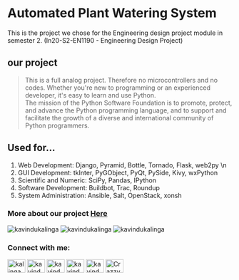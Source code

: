 # Automated Plant Watering System 
 This is the project we chose for the Engineering design project module in semester 2. (In20-S2-EN1190 - Engineering Design Project)
 
## our project 

>This is a full analog project. 
>Therefore no microcontrollers and no codes. 
>Whether you're new to programming or an experienced developer, it's easy to learn and use Python.  
>The mission of the Python Software Foundation is to promote, protect, and advance the Python programming language, and to support and facilitate the growth of a diverse and international community of Python programmers.  

## Used for…
1. Web Development: Django, Pyramid, Bottle, Tornado, Flask, web2py \n
2. GUI Development: tkInter, PyGObject, PyQt, PySide, Kivy, wxPython
3. Scientific and Numeric: SciPy, Pandas, IPython
4. Software Development: Buildbot, Trac, Roundup
5. System Administration: Ansible, Salt, OpenStack, xonsh

### More about our project [Here](https://kalingachandrasiri.blogspot.com/2023/02/automated-plant-watering-system.html)


<!-- shields.io -->
<p align="left"> <img src="https://img.shields.io/github/languages/count/kavindukalinga/Automated-Plant-Watering-System" alt="kavindukalinga" /> <img src="https://img.shields.io/github/languages/top/kavindukalinga/Automated-Plant-Watering-System" alt="kavindukalinga" /> <img src="https://img.shields.io/github/last-commit/kavindukalinga/Automated-Plant-Watering-System" alt="kavindukalinga" /></a> </p>

<h3 align="left">Connect with me:</h3>
<p align="left">
<a href="https://www.linkedin.com/in/kalingachandrasiri" target="blank"><img align="center" src="https://raw.githubusercontent.com/rahuldkjain/github-profile-readme-generator/master/src/images/icons/Social/linked-in-alt.svg" alt="kalingachandrasiri" height="30" width="40" /></a>
<a href="https://twitter.com/yuk_kalinga_c" target="blank"><img align="center" src="https://raw.githubusercontent.com/rahuldkjain/github-profile-readme-generator/master/src/images/icons/Social/twitter.svg" alt="kavindukalinga" height="30" width="40" /></a>
<a href="https://stackoverflow.com/users/16277941/kavindu-kalinga" target="blank"><img align="center" src="https://raw.githubusercontent.com/rahuldkjain/github-profile-readme-generator/master/src/images/icons/Social/stack-overflow.svg" alt="kavindu-kalinga" height="30" width="40" /></a>
<a href="https://www.facebook.com/kavindu.kalinga" target="blank"><img align="center" src="https://raw.githubusercontent.com/rahuldkjain/github-profile-readme-generator/master/src/images/icons/Social/facebook.svg" alt="kavindu.kalinga" height="30" width="40" /></a>
<a href="https://www.instagram.com/kavindu_kalinga" target="blank"><img align="center" src="https://raw.githubusercontent.com/rahuldkjain/github-profile-readme-generator/master/src/images/icons/Social/instagram.svg" alt="kavindu_kalinga" height="30" width="40" /></a>
<!-- <a href="https://www.youtube.com/c/uckvw2mrlhn_qxktjxyzahzw" target="blank"><img align="center" src="https://raw.githubusercontent.com/rahuldkjain/github-profile-readme-generator/master/src/images/icons/Social/youtube.svg" alt="uckvw2mrlhn_qxktjxyzahzw" height="30" width="40" /></a> -->
<a href="https://discord.gg/CrazzyHawK#8536" target="blank"><img align="center" src="https://raw.githubusercontent.com/rahuldkjain/github-profile-readme-generator/master/src/images/icons/Social/discord.svg" alt="CrazzyHawK#8536" height="30" width="40" /></a>
</p>
